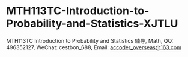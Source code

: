 # MTH113TC-Introduction-to-Probability-and-Statistics-XJTLU
MTH113TC Introduction to Probability and Statistics 辅导, Math, QQ: 496352127, WeChat: cestbon_688, Email: accoder_overseas@163.com
